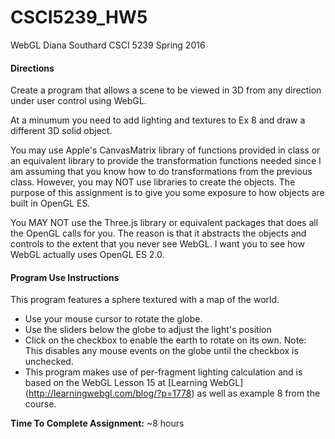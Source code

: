 # CSCI5239_HW5
WebGL
Diana Southard
CSCI 5239 Spring 2016

#### Directions

Create a program that allows a scene to be viewed in 3D from any direction
under user control using WebGL.

At a minumum you need to add lighting and textures to Ex 8 and draw a different
3D solid object.

You may use Apple's CanvasMatrix library of functions provided in class or an
equivalent library to provide the transformation functions needed since I am
assuming that you know how to do transformations from the previous class.
However, you may NOT use libraries to create the objects.  The purpose of this
assignment is to give you some exposure to how objects are built in OpenGL ES.

You MAY NOT use the Three.js library or equivalent packages that does all the
OpenGL calls for you.  The reason is that it abstracts the objects and controls
to the extent that you never see WebGL.  I want you to see how WebGL actually
uses OpenGL ES 2.0.


#### Program Use Instructions
This program features a sphere textured with a map of the world.
* Use your mouse cursor to rotate the globe.
* Use the sliders below the globe to adjust the light's position
* Click on the checkbox to enable the earth to rotate on its own. Note: This disables any mouse events on the globe until the checkbox is unchecked.
* This program makes use of per-fragment lighting calculation and is based on the WebGL Lesson 15 at [Learning WebGL] (http://learningwebgl.com/blog/?p=1778) as well as example 8 from the course.


**Time To Complete Assignment:** ~8 hours
